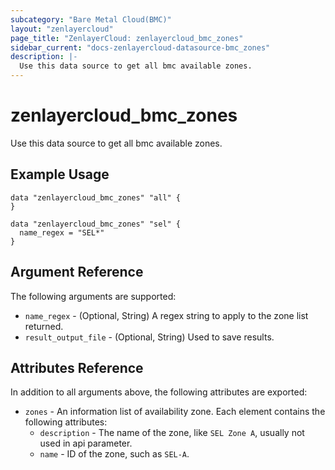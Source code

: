 ```yaml
---
subcategory: "Bare Metal Cloud(BMC)"
layout: "zenlayercloud"
page_title: "ZenlayerCloud: zenlayercloud_bmc_zones"
sidebar_current: "docs-zenlayercloud-datasource-bmc_zones"
description: |-
  Use this data source to get all bmc available zones.
---
```


# zenlayercloud_bmc_zones

Use this data source to get all bmc available zones.

## Example Usage

```hcl
data "zenlayercloud_bmc_zones" "all" {
}

data "zenlayercloud_bmc_zones" "sel" {
  name_regex = "SEL*"
}
```

## Argument Reference

The following arguments are supported:

* `name_regex` - (Optional, String) A regex string to apply to the zone list returned.
* `result_output_file` - (Optional, String) Used to save results.

## Attributes Reference

In addition to all arguments above, the following attributes are exported:

* `zones` - An information list of availability zone. Each element contains the following attributes:
  * `description` - The name of the zone, like `SEL Zone A`, usually not used in api parameter.
  * `name` - ID of the zone, such as `SEL-A`.



